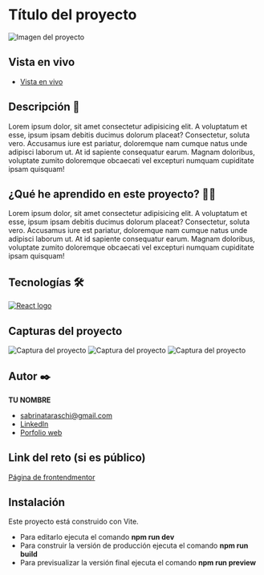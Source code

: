 # Título del proyecto

<p>
    <img src="" alt="Imagen del proyecto">
</p>

## Vista en vivo

<ul>
    <li>
        <a target="_blank" href="">Vista en vivo</a>
    </li>
</ul>

## Descripción 📑

Lorem ipsum dolor, sit amet consectetur adipisicing elit. A voluptatum et esse, ipsum ipsam debitis ducimus dolorum placeat? Consectetur, soluta vero. Accusamus iure est pariatur, doloremque nam cumque natus unde adipisci laborum ut. At id sapiente consequatur earum. Magnam doloribus, voluptate zumito doloremque obcaecati vel excepturi numquam cupiditate ipsam quisquam!

## ¿Qué he aprendido en este proyecto? 🙇🏻

Lorem ipsum dolor, sit amet consectetur adipisicing elit. A voluptatum et esse, ipsum ipsam debitis ducimus dolorum placeat? Consectetur, soluta vero. Accusamus iure est pariatur, doloremque nam cumque natus unde adipisci laborum ut. At id sapiente consequatur earum. Magnam doloribus, voluptate zumito doloremque obcaecati vel excepturi numquam cupiditate ipsam quisquam!

## Tecnologías 🛠

<!-- Iconos sacados de: https://github.com/alexandresanlim/Badges4-README.md-Profile?tab=readme-ov-file#-languages- -->

<p>
    <a href="https://es.wikipedia.org/wiki/React">
        <img src="https://img.shields.io/badge/React-20232A?style=for-the-badge&logo=react&logoColor=61DAFB" alt="React logo">
    </a>
</p>

## Capturas del proyecto

<p>
   <img src="" alt="Captura del proyecto">
   <img src="" alt="Captura del proyecto">
   <img src="" alt="Captura del proyecto">
</p>

## Autor ✒️

**TU NOMBRE**

<ul>
    <li>
        <a href="sabrinataraschi@gmail.com">sabrinataraschi@gmail.com</a>
    </li>
    <li>
        <a href="https://www.linkedin.com/in/sabrina-taraschi/">LinkedIn</a>
    </li>
    <li>
        <a href="https://tu-dominio.com/">Porfolio web</a>
    </li>
</ul>

## Link del reto (si es público)

<a href="https://www.frontendmentor.io/challenges/space-tourism-multipage-website-gRWj1URZ3">Página de frontendmentor</a>

## Instalación

Este proyecto está construido con Vite.

- Para editarlo ejecuta el comando <b>npm run dev</b>
- Para construir la versión de producción ejecuta el comando <b>npm run build</b>
- Para previsualizar la versión final ejecuta el comando <b>npm run preview</b>
